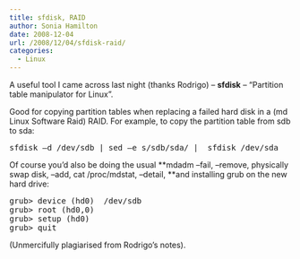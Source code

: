 ```yaml
---
title: sfdisk, RAID
author: Sonia Hamilton
date: 2008-12-04
url: /2008/12/04/sfdisk-raid/
categories:
  - Linux
---
```

A useful tool I came across last night (thanks Rodrigo) &#8211; **sfdisk** &#8211; &#8220;Partition table manipulator for Linux&#8221;.

<!--more-->

Good for copying partition tables when replacing a failed hard disk in a (md Linux Software Raid) RAID. For example, to copy the partition table from sdb to sda:

<pre>sfdisk –d /dev/sdb | sed –e s/sdb/sda/ |  sfdisk /dev/sda</pre>

Of course you&#8217;d also be doing the usual **mdadm &#8211;fail, &#8211;remove, physically swap disk, &#8211;add, cat /proc/mdstat, &#8211;detail, **and installing grub on the new hard drive:

<pre>grub&gt; device (hd0)  /dev/sdb
grub&gt; root (hd0,0)
grub&gt; setup (hd0)
grub&gt; quit</pre>

(Unmercifully plagiarised from Rodrigo&#8217;s notes).
